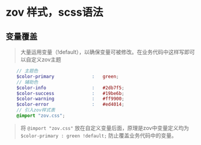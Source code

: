 # zov 样式，scss语法
## 变量覆盖
> 大量运用变量（!default），以确保变量可被修改。在业务代码中这样写即可以自定义zov主题
```scss
    // 主题色
    $color-primary              :   green;
    // 辅助色
    $color-info                 :   #2db7f5;
    $color-success              :   #19be6b;
    $color-warning              :   #ff9900;
    $color-error                :   #ed4014;
    // 引入zov样式表
    @import "zov.css";
```
> 将 `@import "zov.css"` 放在自定义变量后面，原理是zov中变量定义均为 `$color-primary : green !default;` 防止覆盖业务代码中的变量。
